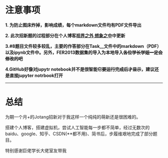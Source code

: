 # 注意事项

**1. 为防止图床炸掉，影响成绩，每个markdown文件均有PDF文件导出**

**2. 此次招新题的过程部分在个人博客[视界之外 想象之中](https://nanqin555.github.io/)中更新**

**3.#8题目文件较多较乱，主要的作答部分在Task__文件中的markdown（PDF）以及ipynb文件中。另外，FER2013数据集的导入为本地导入~~各位学长学姐一定会修改的吧~~**

**4.GitHub好像对jupytr notebook并不是很智能~~它要运行完成后才显示~~，建议还是直接jupyter notrbook打开**

---

# 总结

为期一个月+的Jotang招新对于我这样一个纯纯的萌新还是很困难的。

搭建个人博客，搭建虚拟机，尝试人工智能每一步都不简单，经过无数次的baidu、google、知乎、CSDN(**都不用)、简书后，步履维艰地完成了部分题目。

特别感谢巨佬学长大佬室友带我